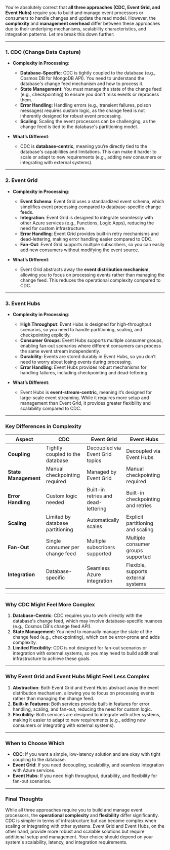 You're absolutely correct that **all three approaches (CDC, Event Grid, and Event Hubs)** require you to build and manage event processors or consumers to handle changes and update the read model. However, the **complexity** and **management overhead** differ between these approaches due to their underlying mechanisms, scalability characteristics, and integration patterns. Let me break this down further:

---

### **1. CDC (Change Data Capture)**
   - **Complexity in Processing**:
     - **Database-Specific**: CDC is tightly coupled to the database (e.g., Cosmos DB for MongoDB API). You need to understand the database's change feed mechanism and how to process it.
     - **State Management**: You must manage the state of the change feed (e.g., checkpointing) to ensure you don't miss events or reprocess them.
     - **Error Handling**: Handling errors (e.g., transient failures, poison messages) requires custom logic, as the change feed is not inherently designed for robust event processing.
     - **Scaling**: Scaling the event processors can be challenging, as the change feed is tied to the database's partitioning model.

   - **What’s Different**:
     - CDC is **database-centric**, meaning you’re directly tied to the database's capabilities and limitations. This can make it harder to scale or adapt to new requirements (e.g., adding new consumers or integrating with external systems).

---

### **2. Event Grid**
   - **Complexity in Processing**:
     - **Event Schema**: Event Grid uses a standardized event schema, which simplifies event processing compared to database-specific change feeds.
     - **Integration**: Event Grid is designed to integrate seamlessly with other Azure services (e.g., Functions, Logic Apps), reducing the need for custom infrastructure.
     - **Error Handling**: Event Grid provides built-in retry mechanisms and dead-lettering, making error handling easier compared to CDC.
     - **Fan-Out**: Event Grid supports multiple subscribers, so you can easily add new consumers without modifying the event source.

   - **What’s Different**:
     - Event Grid abstracts away the **event distribution mechanism**, allowing you to focus on processing events rather than managing the change feed. This reduces the operational complexity compared to CDC.

---

### **3. Event Hubs**
   - **Complexity in Processing**:
     - **High Throughput**: Event Hubs is designed for high-throughput scenarios, so you need to handle partitioning, scaling, and checkpointing explicitly.
     - **Consumer Groups**: Event Hubs supports multiple consumer groups, enabling fan-out scenarios where different consumers can process the same event stream independently.
     - **Durability**: Events are stored durably in Event Hubs, so you don’t need to worry about losing events during processing.
     - **Error Handling**: Event Hubs provides robust mechanisms for handling failures, including checkpointing and dead-lettering.

   - **What’s Different**:
     - Event Hubs is **event-stream-centric**, meaning it’s designed for large-scale event streaming. While it requires more setup and management than Event Grid, it provides greater flexibility and scalability compared to CDC.

---

### **Key Differences in Complexity**
| **Aspect**                | **CDC**                              | **Event Grid**                     | **Event Hubs**                     |
|---------------------------|--------------------------------------|------------------------------------|------------------------------------|
| **Coupling**              | Tightly coupled to the database     | Decoupled via Event Grid topics    | Decoupled via Event Hubs           |
| **State Management**      | Manual checkpointing required       | Managed by Event Grid              | Manual checkpointing required      |
| **Error Handling**        | Custom logic needed                 | Built-in retries and dead-lettering| Built-in checkpointing and retries |
| **Scaling**               | Limited by database partitioning    | Automatically scales               | Explicit partitioning and scaling  |
| **Fan-Out**               | Single consumer per change feed     | Multiple subscribers supported     | Multiple consumer groups supported |
| **Integration**           | Database-specific                   | Seamless Azure integration         | Flexible, supports external systems|

---

### **Why CDC Might Feel More Complex**
1. **Database-Centric**: CDC requires you to work directly with the database's change feed, which may involve database-specific nuances (e.g., Cosmos DB's change feed API).
2. **State Management**: You need to manually manage the state of the change feed (e.g., checkpointing), which can be error-prone and adds complexity.
3. **Limited Flexibility**: CDC is not designed for fan-out scenarios or integration with external systems, so you may need to build additional infrastructure to achieve these goals.

---

### **Why Event Grid and Event Hubs Might Feel Less Complex**
1. **Abstraction**: Both Event Grid and Event Hubs abstract away the event distribution mechanism, allowing you to focus on processing events rather than managing the change feed.
2. **Built-In Features**: Both services provide built-in features for error handling, scaling, and fan-out, reducing the need for custom logic.
3. **Flexibility**: Both services are designed to integrate with other systems, making it easier to adapt to new requirements (e.g., adding new consumers or integrating with external systems).

---

### **When to Choose Which**
- **CDC**: If you want a simple, low-latency solution and are okay with tight coupling to the database.
- **Event Grid**: If you need decoupling, scalability, and seamless integration with Azure services.
- **Event Hubs**: If you need high throughput, durability, and flexibility for fan-out scenarios.

---

### **Final Thoughts**
While all three approaches require you to build and manage event processors, the **operational complexity** and **flexibility** differ significantly. CDC is simpler in terms of infrastructure but can become complex when scaling or integrating with other systems. Event Grid and Event Hubs, on the other hand, provide more robust and scalable solutions but require additional setup and management. Your choice should depend on your system's scalability, latency, and integration requirements.